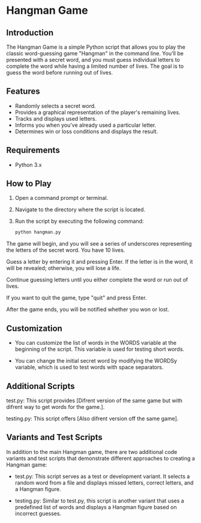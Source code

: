 # Hangman Game

## Introduction

The Hangman Game is a simple Python script that allows you to play the classic word-guessing game "Hangman" in the command line. You'll be presented with a secret word, and you must guess individual letters to complete the word while having a limited number of lives. The goal is to guess the word before running out of lives.

## Features

- Randomly selects a secret word.
- Provides a graphical representation of the player's remaining lives.
- Tracks and displays used letters.
- Informs you when you've already used a particular letter.
- Determines win or loss conditions and displays the result.

## Requirements

- Python 3.x

## How to Play

1. Open a command prompt or terminal.

2. Navigate to the directory where the script is located.

3. Run the script by executing the following command:

   ```bash
   python hangman.py


The game will begin, and you will see a series of underscores representing the letters of the secret word. You have 10 lives.

Guess a letter by entering it and pressing Enter. If the letter is in the word, it will be revealed; otherwise, you will lose a life.

Continue guessing letters until you either complete the word or run out of lives.

If you want to quit the game, type "quit" and press Enter.

After the game ends, you will be notified whether you won or lost.

## Customization
- You can customize the list of words in the WORDS variable at the beginning of the script. This variable is used for testing short words.

- You can change the initial secret word by modifying the WORDSy variable, which is used to test words with space separators.


## Additional Scripts
test.py: This script provides [Difrent version of the same game but with difrent way to get words for the game.].

testing.py: This script offers [Also difrent version off the same game].


## Variants and Test Scripts

In addition to the main Hangman game, there are two additional code variants and test scripts that demonstrate different approaches to creating a Hangman game:

- test.py: This script serves as a test or development variant. It selects a random word from a file and displays missed letters, correct letters, and a Hangman figure.

- testing.py: Similar to test.py, this script is another variant that uses a predefined list of words and displays a Hangman figure based on incorrect guesses.
